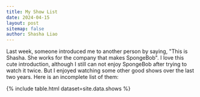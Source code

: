 ```yaml
---
title: My Show List
date: 2024-04-15
layout: post
sitemap: false
author: Shasha Liao
---
```


Last week, someone introduced me to another person by saying, "This is Shasha. She works for the company that makes SpongeBob". I love this cute introduction, although I still can not enjoy SpongeBob after trying to watch it twice. But I enjoyed watching some other good shows over the last two years. Here is an incomplete list of them:

{% include table.html dataset=site.data.shows %}
